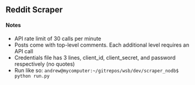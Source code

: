 ## Reddit Scraper

#### Notes

* API rate limit of 30 calls per minute
* Posts come with top-level comments. Each additional level requires an API call
* Credentials file has 3 lines, client_id, client_secret, and password respectively (no quotes)
* Run like so: `andrew@mycomputer:~/gitrepos/wsb/dev/scraper_nodb$ python run.py`